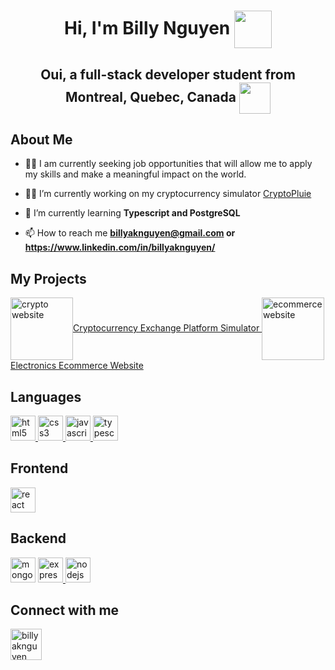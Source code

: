 <h1 align="center">Hi, I'm Billy Nguyen <img align="center" src="https://www.svgrepo.com/show/420329/anime-away-face.svg" width= "60" height= "60" style="vertical-align: middle"/></h1>
<h2 align="center"> Oui, a full-stack developer student from Montreal, Quebec, Canada <img align="center" src="https://www.svgrepo.com/show/237219/canada.svg" width= "50" height ="50" style="vertical-align: middle" /></h2>

<h2 align="left">About Me </h2>

- 👨‍💼 I am currently seeking job opportunities that will allow me to apply my skills and make a meaningful impact on the world.

- 👨‍💻 I’m currently working on my cryptocurrency simulator [CryptoPluie](https://cryptopluie.onrender.com/)

- 🤔 I’m currently learning **Typescript and PostgreSQL**

- 📫 How to reach me **billyaknguyen@gmail.com or https://www.linkedin.com/in/billyaknguyen/**

<h2 align="left">My Projects</h2>
<p align="left"> 
<a href="https://github.com/billyaknguyen/CryptoPluie" target="blank"> <img align="center" src="https://media.discordapp.net/attachments/899929905318486046/1094149965976174672/CryptoPluie_Billy_Nguyen_Logo.png?width=871&height=871" alt="crypto website" height="100" width= "100">Cryptocurrency Exchange Platform Simulator</img> </a>
<a href="https://github.com/billyaknguyen/Ecommerce-Project" target="blank"> <img align="center" src="https://cdn.discordapp.com/attachments/899929905318486046/1110477371687059486/EM.png" alt="ecommerce website" height="100" width= "100">Electronics Ecommerce Website</img> </a>
</p>

<h2 align="left">Languages</h2>
<p align="left">
<a href="https://html.spec.whatwg.org/" target="_blank" rel="noreferrer"> <img src="https://www.svgrepo.com/show/452228/html-5.svg" alt="html5" width="40" height="40"/> </a> 
<a href="https://www.w3schools.com/css/" target="_blank" rel="noreferrer"> <img src="https://www.svgrepo.com/show/452185/css-3.svg" alt="css3" width="40" height="40"/> </a> 
<a href="https://developer.mozilla.org/en-US/docs/Web/JavaScript" target="_blank" rel="noreferrer"> <img src="https://www.svgrepo.com/show/349419/javascript.svg" alt="javascript" width="40" height="40"/> </a>
 <a href="https://www.typescriptlang.org/" target="_blank" rel="noreferrer"> <img src="https://www.svgrepo.com/show/349540/typescript.svg" alt="typescript" width="40" height="40"/> </a>
</p>


<h2 align="left">Frontend</h2>
<p align="left"> 
<a href="https://reactjs.org/" target="_blank" rel="noreferrer"> <img src="https://www.svgrepo.com/show/354259/react.svg" alt="react" width="40" height="40"/> </a>
</p>

<h2 align="left">Backend</h2>
<p align="left"> 
<a href="https://www.mongodb.com/" target="_blank" rel="noreferrer"> <img src="https://www.svgrepo.com/show/331488/mongodb.svg" alt="mongodb" width="40" height="40"/></a>
 <a href="https://expressjs.com" target="_blank" rel="noreferrer"> <img src="https://skillicons.dev/icons?i=express" alt="express" width="40" height="40"/> </a>
<a href="https://nodejs.org" target="_blank" rel="noreferrer"> <img src="https://www.svgrepo.com/show/452075/node-js.svg" alt="nodejs" width="40" height="40"/> </a> 
</p>
<h2 align="left">Connect with me</h2>
<p align="left">
<a href="https://linkedin.com/in/billyaknguyen" target="blank"><img align="center" src="https://www.svgrepo.com/show/448234/linkedin.svg" alt="billyaknguyen" height="50" width="50" /></a>
</p>
